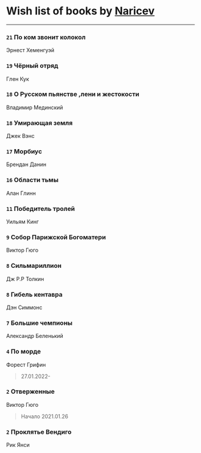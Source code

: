 # Wish list of books by [Naricev](https://plus.google.com/u/0/107090515204537133928/)
---

### `21` По ком звонит колокол
Эрнест Хеменгуэй

### `19` Чёрный отряд
Глен Кук

### `18` О Русском пьянстве ,лени и жестокости
Владимир Мединский

### `18` Умирающая земля
Джек Вэнс

### `17` Морбиус
Брендан Данин

### `16` Области тьмы
Алан Глинн

### `11` Победитель тролей
Уильям Кинг

### `9` Собор Парижской Богоматери
Виктор Гюго

### `8` Сильмариллион
Дж Р.Р Толкин

### `8` Гибель кентавра
Дэн Симмонс

### `7` Большие чемпионы
Александр Беленький

### `4` По морде
Форест Грифин
> 27.01.2022-

### `2` Отверженные
Виктор Гюго
> Начало 2021.01.26

### `2` Проклятье Вендиго
Рик Янси

